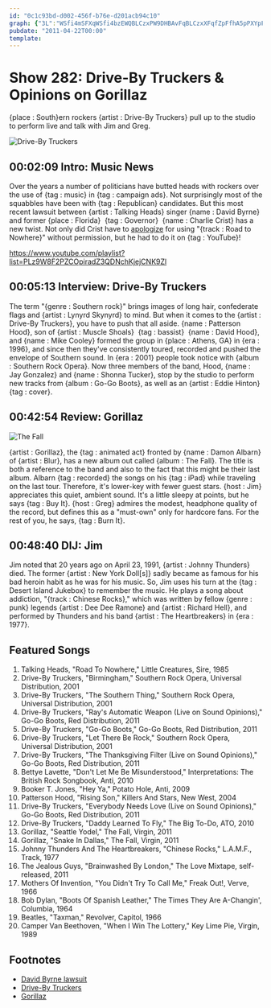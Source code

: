 ```yaml
---
id: "0c1c93bd-d002-456f-b76e-d201acb94c10"
graph: {"3L":"WSfi4mSFXqWSfi4bzEWQBLCzxPW9DHBAvFqBLCzxXFqfZpFfhA5pPXYpFfhA5pPXYBAvFq","8P":"QUCWlbv43TJU7HYbv43TJU7HYg43LiDRjeHJU7HYBJrryJU7HYJU7HYfCAJMJU7HYTt7ytJU7HYXoEk2CZSs8JU7HYDRjeHdGtBK6IuT9teef8dGtBKteef86IuT9dGtBKCZSs8dC1VZ","1ZI":"DzrrJTYErw73LoLDzrrJDzrrJLzIjSLzIjSZSJUk73LoLHD34SHD34SeMfjF97qipX6cfdBHm1GgMit6","294":"BI03LBJj4DBI03LBJRCZOrVvPqYVo9BJRCZOrVvPBLsPGjtscqBJRCZBLsPGBHARWBLsPG"}
pubdate: "2011-04-22T00:00"
template: 
---
```






# Show 282: Drive-By Truckers & Opinions on Gorillaz

{place : South}ern rockers {artist : Drive-By Truckers} pull up to the studio to perform live and talk with Jim and Greg.

![Drive-By Truckers](https://static.soundopinions.org/images/2011/drivebytruckers.jpg)



## 00:02:09 Intro: Music News

Over the years a number of politicians have butted heads with rockers over the use of {tag : music} in {tag : campaign ads}. Not surprisingly most of the squabbles have been with {tag : Republican} candidates. But this most recent lawsuit between {artist : Talking Heads} singer {name : David Byrne} and former {place : Florida}  {tag : Governor}  {name : Charlie Crist} has a new twist. Not only did Crist have to [apologize](https://www.youtube.com/watch?v=s4k13LmlcUE) for using "{track : Road to Nowhere}" without permission, but he had to do it on {tag : YouTube}!

https://www.youtube.com/playlist?list=PLz9W8F2PZCOpiradZ3QDNchKjejCNK9Zl



## 00:05:13 Interview: Drive-By Truckers

The term "{genre : Southern rock}" brings images of long hair, confederate flags and {artist : Lynyrd Skynyrd} to mind. But when it comes to the {artist : Drive-By Truckers}, you have to push that all aside. {name : Patterson Hood}, son of {artist : Muscle Shoals}  {tag : bassist}  {name : David Hood}, and {name : Mike Cooley} formed the group in {place : Athens, GA} in {era : 1996}, and since then they've consistently toured, recorded and pushed the envelope of Southern sound. In {era : 2001} people took notice with {album : Southern Rock Opera}. Now three members of the band, Hood, {name : Jay Gonzalez} and {name : Shonna Tucker}, stop by the studio to perform new tracks from {album : Go-Go Boots}, as well as an {artist : Eddie Hinton}  {tag : cover}.



## 00:42:54 Review: Gorillaz

![The Fall](https://static.soundopinions.org/assets/282/1ZI0.jpg)

{artist : Gorillaz}, the {tag : animated act} fronted by {name : Damon Albarn} of {artist : Blur}, has a new album out called {album : The Fall}. The title is both a reference to the band and also to the fact that this might be their last album. Albarn {tag : recorded} the songs on his {tag : iPad} while traveling on the last tour. Therefore, it's lower-key with fewer guest stars. {host : Jim} appreciates this quiet, ambient sound. It's a little sleepy at points, but he says {tag : Buy It}. {host : Greg} admires the modest, headphone quality of the record, but defines this as a "must-own" only for hardcore fans. For the rest of you, he says, {tag : Burn It}.



## 00:48:40 DIJ: Jim

Jim noted that 20 years ago on April 23, 1991, {artist : Johnny Thunders} died. The former {artist : New York Doll[s]} sadly became as famous for his bad heroin habit as he was for his music. So, Jim uses his turn at the {tag : Desert Island Jukebox} to remember the music. He plays a song about addiction, "{track : Chinese Rocks}," which was written by fellow {genre : punk} legends {artist : Dee Dee Ramone} and {artist : Richard Hell}, and performed by Thunders and his band {artist : The Heartbreakers} in {era : 1977}.



## Featured Songs

1. Talking Heads, "Road To Nowhere," Little Creatures, Sire, 1985
2. Drive-By Truckers, "Birmingham," Southern Rock Opera, Universal Distribution, 2001
3. Drive-By Truckers, "The Southern Thing," Southern Rock Opera, Universal Distribution, 2001
4. Drive-By Truckers, "Ray's Automatic Weapon (Live on Sound Opinions)," Go-Go Boots, Red Distribution, 2011
5. Drive-By Truckers, "Go-Go Boots," Go-Go Boots, Red Distribution, 2011
6. Drive-By Truckers, "Let There Be Rock," Southern Rock Opera, Universal Distribution, 2001
7. Drive-By Truckers, "The Thanksgiving Filter (Live on Sound Opinions)," Go-Go Boots, Red Distribution, 2011
8. Bettye Lavette, "Don't Let Me Be Misunderstood," Interpretations: The British Rock Songbook, Anti, 2010
9. Booker T. Jones, "Hey Ya," Potato Hole, Anti, 2009
10. Patterson Hood, "Rising Son," Killers And Stars, New West, 2004
11. Drive-By Truckers, "Everybody Needs Love (Live on Sound Opinions)," Go-Go Boots, Red Distribution, 2011
12. Drive-By Truckers, "Daddy Learned To Fly," The Big To-Do, ATO, 2010
13. Gorillaz, "Seattle Yodel," The Fall, Virgin, 2011
14. Gorillaz, "Snake In Dallas," The Fall, Virgin, 2011
15. Johnny Thunders And The Heartbreakers, "Chinese Rocks," L.A.M.F., Track, 1977
16. The Jealous Guys, "Brainwashed By London," The Love Mixtape, self-released, 2011
17. Mothers Of Invention, "You Didn't Try To Call Me," Freak Out!, Verve, 1966
18. Bob Dylan, "Boots Of Spanish Leather," The Times They Are A-Changin', Columbia, 1964
19. Beatles, "Taxman," Revolver, Capitol, 1966
20. Camper Van Beethoven, "When I Win The Lottery," Key Lime Pie, Virgin, 1989



## Footnotes

- [David Byrne lawsuit](http://www.billboard.com/articles/news/958119/david-byrne-sues-florida-gov-charlie-crist-for-1-million)
- [Drive-By Truckers](http://www.drivebytruckers.com/)
- [Gorillaz](http://www.gorillaz.com/)